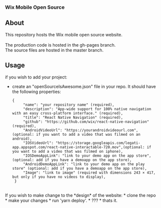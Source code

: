 ### Wix Mobile Open Source

## About

This repository hosts the Wix mobile open source website. 
<br>
<br>
The production code is hosted in the gh-pages branch.
<br>
The source files are hosted in the master branch.

## Usage

if you wish to add your project: <br>
* create an "openSourceIsAwesome.json" file in your repo. It should have the following properties: <br>
   ```
   {
        "name": "your repository name" (required),    
        "description": "App-wide support for 100% native navigation with an easy cross-platform interface." (required),    
        "title": "React Native Navigation" (required),    
        "github": "https://github.com/wix/react-native-navigation" (required),    
        "AndroidVideoUrl": "https://yourandroidvideourl.com",(optional: if you want to add a video that was filmed on an android),    
        "IOSVideoUrl": "https://storage.googleapis.com/legati-app.appspot.com/react-native-interactable-720.mov",(optional: if you want to add a video that was filmed on iphone),    
        "IOSDemoAppLink": "link to your demo app on the app store", (optional: add if you have a demoapp on the app store),    
        "AndroidDemoAppLink": "link to your demo app on the play store" (optional: add if you have a demoapp on the app store),    
        "Image": "link to image" (required with dimensions 243 × 417, but only if you have no videos to display),    
    }
    ```
<br>
If you wish to make change to the *design* of the website:
* clone the repo
* make your changes
* run 'yarn deploy'.
* ??? 
* thats it.

